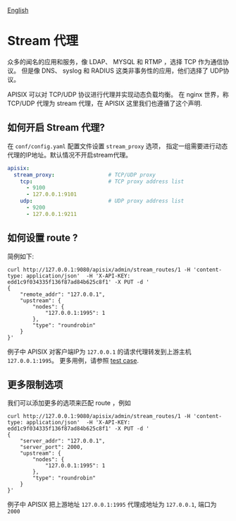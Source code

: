 <!--
#
# Licensed to the Apache Software Foundation (ASF) under one or more
# contributor license agreements.  See the NOTICE file distributed with
# this work for additional information regarding copyright ownership.
# The ASF licenses this file to You under the Apache License, Version 2.0
# (the "License"); you may not use this file except in compliance with
# the License.  You may obtain a copy of the License at
#
#     http://www.apache.org/licenses/LICENSE-2.0
#
# Unless required by applicable law or agreed to in writing, software
# distributed under the License is distributed on an "AS IS" BASIS,
# WITHOUT WARRANTIES OR CONDITIONS OF ANY KIND, either express or implied.
# See the License for the specific language governing permissions and
# limitations under the License.
#
-->

[English](stream-proxy.md)

# Stream 代理

 众多的闻名的应用和服务，像 LDAP、 MYSQL 和 RTMP ，选择 TCP 作为通信协议。 但是像 DNS、 syslog 和 RADIUS 这类非事务性的应用，他们选择了
 UDP协议。

APISIX 可以对 TCP/UDP 协议进行代理并实现动态负载均衡。 在 nginx 世界，称 TCP/UDP 代理为 stream 代理，在 APISIX 这里我们也遵循了这个声明.

## 如何开启 Stream 代理?

在 `conf/config.yaml` 配置文件设置 `stream_proxy` 选项， 指定一组需要进行动态代理的IP地址。默认情况不开启stream代理。

```yaml
apisix:
  stream_proxy:                 # TCP/UDP proxy
    tcp:                        # TCP proxy address list
      - 9100
      - 127.0.0.1:9101
    udp:                        # UDP proxy address list
      - 9200
      - 127.0.0.1:9211
```

## 如何设置 route ?

简例如下:

```shell
curl http://127.0.0.1:9080/apisix/admin/stream_routes/1 -H 'content-type: application/json'  -H 'X-API-KEY: edd1c9f034335f136f87ad84b625c8f1' -X PUT -d '
{
    "remote_addr": "127.0.0.1",
    "upstream": {
        "nodes": {
            "127.0.0.1:1995": 1
        },
        "type": "roundrobin"
    }
}'
```

例子中 APISIX 对客户端IP为 `127.0.0.1` 的请求代理转发到上游主机 `127.0.0.1:1995`。
更多用例，请参照 [test case](../t/stream-node/sanity.t).

## 更多限制选项

我们可以添加更多的选项来匹配 route ，例如

```shell
curl http://127.0.0.1:9080/apisix/admin/stream_routes/1 -H 'content-type: application/json'  -H 'X-API-KEY: edd1c9f034335f136f87ad84b625c8f1' -X PUT -d '
{
    "server_addr": "127.0.0.1",
    "server_port": 2000,
    "upstream": {
        "nodes": {
            "127.0.0.1:1995": 1
        },
        "type": "roundrobin"
    }
}'
```

例子中 APISIX 把上游地址 `127.0.0.1:1995` 代理成地址为 `127.0.0.1`, 端口为 `2000`
